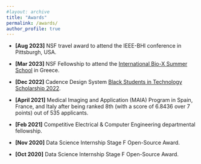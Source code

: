 ```yaml
---
#layout: archive
title: "Awards"
permalink: /awards/
author_profile: true
---
```




* **[Aug 2023]** NSF travel award to attend the IEEE-BHI conference in Pittsburgh, USA.

* **[Mar 2023]** NSF Fellowship to attend the [International Bio-X Summer School](http://2023.biocomplexitysummerschool.org/participants.html) in Greece.

* **[Dec 2022]** Cadence Design System [Black Students in Technology Scholarship 2022](https://www.credly.com/badges/cd842f4f-fe16-456d-84f2-693ed376210b/linked_in?t=rnctdf).

* **[April 2021]** Medical Imaging and Application (MAIA) Program in Spain, France, and Italy after being ranked 8th (with a score of 6.8436 over 7 points) out of 535 applicants.

* **[Feb 2021]** Competitive Electrical & Computer Engineering departmental fellowship.

* **[Nov 2020]** Data Science Internship Stage F Open-Source Award.

* **[Oct 2020]** Data Science Internship Stage F Open-Source Award.